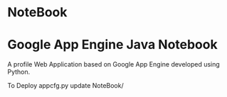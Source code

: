 # NoteBook
Google App Engine Java 
Notebook
========

A profile Web Application based on Google App Engine developed using Python.


To Deploy
appcfg.py update NoteBook/
